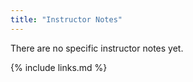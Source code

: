 ```yaml
---
title: "Instructor Notes"
---
```

There are no specific instructor notes yet.

{% include links.md %}

